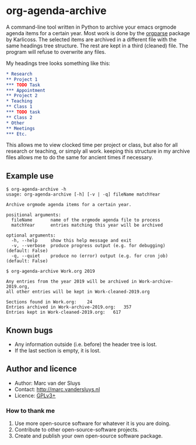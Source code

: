 # org-agenda-archive #

A command-line tool written in Python to archive your emacs orgmode agenda items for a certain year.  Most
work is done by the [orgparse](https://github.com/karlicoss/orgparse) package by Karlicoss.  The selected
items are archived in a different file with the same headings tree structure.  The rest are kept in a third
(cleaned) file.  The program will refuse to overwrite any files.

My headings tree looks something like this:
```orgmode
* Research
** Project 1
*** TODO Task
*** Appointment
** Project 2
* Teaching
** Class 1
*** TODO task
** Class 2
* Other
** Meetings
*** Etc.
```

This allows me to view clocked time per project or class, but also for all research or teaching, or simply all
work.  keeping this structure in my archive files allows me to do the same for ancient times if necessary.


## Example use ##

```text
$ org-agenda-archive -h
usage: org-agenda-archive [-h] [-v | -q] fileName matchYear

Archive orgmode agenda items for a certain year.

positional arguments:
  fileName       name of the orgmode agenda file to process
  matchYear      entries matching this year will be archived

optional arguments:
  -h, --help     show this help message and exit
  -v, --verbose  produce progress output (e.g. for debugging) (default: False)
  -q, --quiet    produce no (error) output (e.g. for cron job) (default: False)
```

```text
$ org-agenda-archive Work.org 2019

Any entries from the year 2019 will be archived in Work-archive-2019.org,
all other entries will be kept in Work-cleaned-2019.org

Sections found in Work.org:    24
Entries archived in Work-archive-2019.org:   357
Entries kept in Work-cleaned-2019.org:   617
```


## Known bugs ##

* Any information outside (i.e. before) the header tree is lost.
* If the last section is empty, it is lost.


## Author and licence ##

* Author: Marc van der Sluys
* Contact: http://marc.vandersluys.nl
* Licence: [GPLv3+](https://www.gnu.org/licenses/gpl.html)


### How to thank me ###

1. Use more open-source software for whatever it is you are doing.
1. Contribute to other open-source-software projects.
1. Create and publish your own open-source software package.

